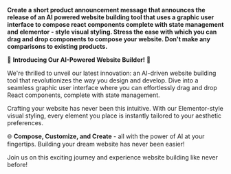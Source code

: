 **Create a short product announcement message that announces the release of an AI powered website building tool that uses a graphic user interface to compose react components complete with state management and elementor - style visual styling. Stress the ease with which you can drag and drop components to compose your website. Don't make any comparisons to existing products.**


🚀 **Introducing Our AI-Powered Website Builder!** 🚀

We're thrilled to unveil our latest innovation: an AI-driven website building tool that revolutionizes the way you design and develop. Dive into a seamless graphic user interface where you can effortlessly drag and drop React components, complete with state management. 

Crafting your website has never been this intuitive. With our Elementor-style visual styling, every element you place is instantly tailored to your aesthetic preferences. 

🌐 **Compose, Customize, and Create** - all with the power of AI at your fingertips. Building your dream website has never been easier!

Join us on this exciting journey and experience website building like never before!
